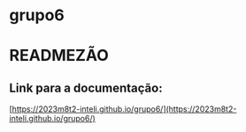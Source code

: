 # grupo6

# READMEZÃO

## Link para a documentação: 
[https://2023m8t2-inteli.github.io/grupo6/](https://2023m8t2-inteli.github.io/grupo6/)
